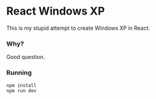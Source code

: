 # React Windows XP
This is my stupid attempt to create Windows XP in React.
### Why?
Good question.
### Running
```
npm install
npm run dev
```

